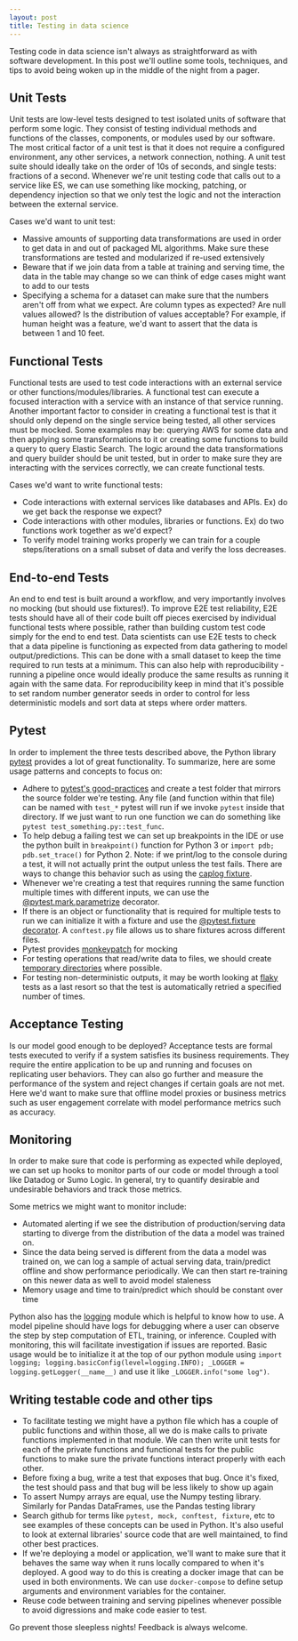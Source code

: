 ```yaml
---
layout: post
title: Testing in data science
---
```


Testing code in data science isn't always as straightforward as with software development. In this post we'll outline some tools, techniques, and tips to avoid being woken up in the middle of the night from a pager.

## Unit Tests
Unit tests are low-level tests designed to test isolated units of software that perform some logic. They consist of testing individual methods and functions of the classes, components, or modules used by our software. The most critical factor of a unit test is that it does not require a configured environment, any other services, a network connection, nothing. A unit test suite should ideally take on the order of 10s of seconds, and single tests: fractions of a second. Whenever we're unit testing code that calls out to a service like ES, we can use something like mocking, patching, or dependency injection so that we only test the logic and not the interaction between the external service. 

Cases we'd want to unit test: 
* Massive amounts of supporting data transformations are used in order to get data in and out of packaged ML algorithms. Make sure these transformations are tested and modularized if re-used extensively
* Beware that if we join data from a table at training and serving time, the data in the table may change so we can think of edge cases might want to add to our tests
* Specifying a schema for a dataset can make sure that the numbers aren't off from what we expect. Are column types as expected? Are null values allowed? Is the distribution of values acceptable? For example, if human height was a feature, we'd want to assert that the data is between 1 and 10 feet.

## Functional Tests
Functional tests are used to test code interactions with an external service or other functions/modules/libraries. A functional test can execute a focused interaction with a service with an instance of that service running. Another important factor to consider in creating a functional test is that it should only depend on the single service being tested, all other services must be mocked. Some examples may be: querying AWS for some data and then applying some transformations to it or creating some functions to build a query to query Elastic Search. The logic around the data transformations and query builder should be unit tested, but in order to make sure they are interacting with the services correctly, we can create functional tests. 

Cases we'd want to write functional tests: 
* Code interactions with external services like databases and APIs. Ex) do we get back the response we expect?
* Code interactions with other modules, libraries or functions. Ex) do two functions work together as we'd expect?
* To verify model training works properly we can train for a couple steps/iterations on a small subset of data and verify the loss decreases.

## End-to-end Tests
An end to end test is built around a workflow, and very importantly involves no mocking (but should use fixtures!). To improve E2E test reliability, E2E tests should have all of their code built off pieces exercised by individual functional tests where possible, rather than building custom test code simply for the end to end test. Data scientists can use E2E tests to check that a data pipeline is functioning as expected from data gathering to model output/predictions. This can be done with a small dataset to keep the time required to run tests at a minimum. This can also help with reproducibility - running a pipeline once would ideally produce the same results as running it again with the same data. For reproducibility keep in mind that it's possible to set random number generator seeds in order to control for less deterministic models and sort data at steps where order matters.

## Pytest
In order to implement the three tests described above, the Python library [pytest](https://docs.pytest.org/en/latest/contents.html) provides a lot of great functionality. To summarize, here are some usage patterns and concepts to focus on:
* Adhere to [pytest's good-practices](https://docs.pytest.org/en/latest/goodpractices.html) and create a test folder that mirrors the source folder we're testing. Any file (and function within that file) can be named with `test_*` pytest will run if we invoke `pytest` inside that directory. If we just want to run one function we can do something like `pytest test_something.py::test_func`.
* To help debug a failing test we can set up breakpoints in the IDE or use the python built in `breakpoint()` function for Python 3 or `import pdb; pdb.set_trace()` for Python 2. Note: if we print/log to the console during a test, it will not actually print the output unless the test fails. There are ways to change this behavior such as using the [caplog fixture](https://docs.pytest.org/en/latest/logging.html#caplog-fixture).
* Whenever we're creating a test that requires running the same function multiple times with different inputs, we can use the [@pytest.mark.parametrize](https://docs.pytest.org/en/latest/parametrize.html) decorator.
* If there is an object or functionality that is required for multiple tests to run we can initialize it with a fixture and use the [@pytest.fixture decorator](https://docs.pytest.org/en/latest/fixture.html). A `conftest.py` file allows us to share fixtures across different files.
* Pytest provides [monkeypatch](https://docs.pytest.org/en/latest/monkeypatch.html) for mocking
* For testing operations that read/write data to files, we should create [temporary directories](https://docs.pytest.org/en/latest/tmpdir.html) where possible.
* For testing non-deterministic outputs, it may be worth looking at [flaky](https://docs.pytest.org/en/latest/flaky.html) tests as a last resort so that the test is automatically retried a specified number of times.

## Acceptance Testing
Is our model good enough to be deployed? Acceptance tests are formal tests executed to verify if a system satisfies its business requirements. They require the entire application to be up and running and focuses on replicating user behaviors. They can also go further and measure the performance of the system and reject changes if certain goals are not met. Here we'd want to make sure that offline model proxies or business metrics such as user engagement correlate with model performance metrics such as accuracy.

## Monitoring
In order to make sure that code is performing as expected while deployed, we can set up hooks to monitor parts of our code or model through a tool like Datadog or Sumo Logic. In general, try to quantify desirable and undesirable behaviors and track those metrics.

Some metrics we might want to monitor include:
* Automated alerting if we see the distribution of production/serving data starting to diverge from the distribution of the data a model was trained on. 
* Since the data being served is different from the data a model was trained on, we can log a sample of actual serving data, train/predict offline and show performance periodically. We can then start re-training on this newer data as well to avoid model staleness
* Memory usage and time to train/predict which should be constant over time

Python also has the [logging](https://docs.python.org/3/library/logging.html) module which is helpful to know how to use. A model pipeline should have logs for debugging where a user can observe the step by step computation of ETL, training, or inference. Coupled with monitoring, this will facilitate investigation if issues are reported. Basic usage would be to initialize it at the top of our python module using `import logging; logging.basicConfig(level=logging.INFO); _LOGGER = logging.getLogger(__name__)` and use it like `_LOGGER.info("some log")`.

## Writing testable code and other tips
* To facilitate testing we might have a python file which has a couple of public functions and within those, all we do is make calls to private functions implemented in that module. We can then write unit tests for each of the private functions and functional tests for the public functions to make sure the private functions interact properly with each other.
* Before fixing a bug, write a test that exposes that bug. Once it's fixed, the test should pass and that bug will be less likely to show up again
* To assert Numpy arrays are equal, use the Numpy testing library. Similarly for Pandas DataFrames, use the Pandas testing library
* Search github for terms like `pytest, mock, conftest, fixture`, etc to see examples of these concepts can be used in Python. It's also useful to look at external libraries' source code that are well maintained, to find other best practices.
* If we're deploying a model or application, we'll want to make sure that it behaves the same way when it runs locally compared to when it's deployed. A good way to do this is creating a docker image that can be used in both environments. We can use `docker-compose` to define setup arguments and environment variables for the container.
* Re­use code between training and serving pipelines whenever possible to avoid digressions and make code easier to test.

Go prevent those sleepless nights! Feedback is always welcome.

